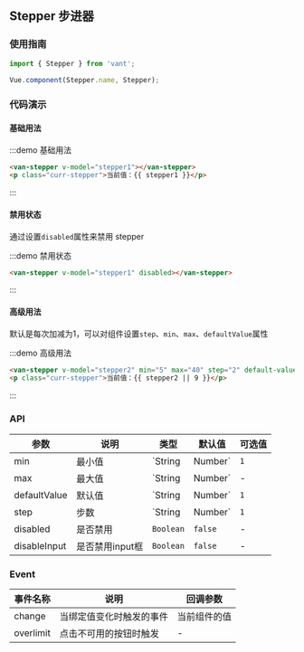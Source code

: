 <style>
.demo-stepper {
  .van-stepper {
    margin-left: 15px;
  }

  .curr-stepper {
    margin: 15px;
  }
}
</style>

<script>
export default {
  data() {
    return {
      stepper1: 1,
      stepper2: null,
    };
  }
};
</script>

## Stepper 步进器

### 使用指南
``` javascript
import { Stepper } from 'vant';

Vue.component(Stepper.name, Stepper);
```

### 代码演示

#### 基础用法

:::demo 基础用法
```html
<van-stepper v-model="stepper1"></van-stepper>
<p class="curr-stepper">当前值：{{ stepper1 }}</p>
```
:::

#### 禁用状态
通过设置`disabled`属性来禁用 stepper

:::demo 禁用状态
```html
<van-stepper v-model="stepper1" disabled></van-stepper>
```
:::

#### 高级用法

默认是每次加减为1，可以对组件设置`step`、`min`、`max`、`defaultValue`属性

:::demo 高级用法
```html
<van-stepper v-model="stepper2" min="5" max="40" step="2" default-value="9"></van-stepper>
<p class="curr-stepper">当前值：{{ stepper2 || 9 }}</p>
```
:::

### API

| 参数       | 说明      | 类型       | 默认值       | 可选值       |
|-----------|-----------|-----------|-------------|-------------|
| min | 最小值 | `String | Number` | `1` | - |
| max | 最大值 | `String | Number` | - | - |
| defaultValue | 默认值 | `String | Number` | `1` | - |
| step | 步数 | `String | Number` | `1` | - |
| disabled | 是否禁用 | `Boolean` | `false` | - | 
| disableInput | 是否禁用input框 | `Boolean` | `false` | - |

### Event

| 事件名称       | 说明      | 回调参数 |
|-----------|-----------|-----------|
| change | 当绑定值变化时触发的事件 | 当前组件的值 |
| overlimit | 点击不可用的按钮时触发 | - |
